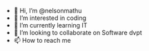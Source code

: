 - 👋 Hi, I’m @nelsonmathu
- 👀 I’m interested in coding
- 🌱 I’m currently learning IT
- 💞️ I’m looking to collaborate on Software dvpt
- 📫 How to reach me 

<!---
nelsonmathu/nelsonmathu is a ✨ special ✨ repository because its `README.md` (this file) appears on your GitHub profile.
You can click the Preview link to take a look at your changes.
--->
